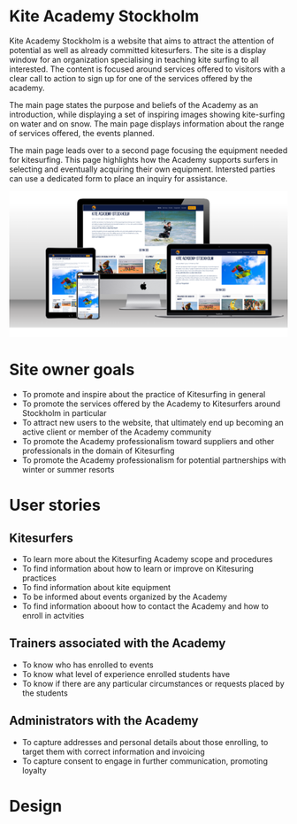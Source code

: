 # Kite Academy Stockholm
Kite Academy Stockholm is a website that aims to attract the attention of potential as well as already committed kitesurfers. The site is a display window for an organization specialising in teaching kite surfing to all interested. The content is focused around services offered to visitors with a clear call to action to sign up for one of the services offered by the academy.

The main page states the purpose and beliefs of the Academy as an introduction, while displaying a set of inspiring images showing kite-surfing on water and on snow. The main page displays information about the range of services offered, the events planned. 

The main page leads over to a second page focusing the equipment needed for kitesurfing. This page highlights how the Academy supports surfers in selecting and eventually acquiring their own equipment. Intersted parties can use a dedicated form to place an inquiry for assistance. 

![Mockup image of the website on various devices](assets/screenshots/Website_mockup.png)

# Site owner goals
- To promote and inspire about the practice of Kitesurfing in general
- To promote the services offered by the Academy to Kitesurfers around Stockholm in particular
- To attract new users to the website, that ultimately end up becoming an active client or member of the Academy community
- To promote the Academy professionalism toward suppliers and other professionals in the domain of Kitesurfing
- To promote the Academy professionalism for potential partnerships with winter or summer resorts 

# User stories
## Kitesurfers 
- To learn more about the Kitesurfing Academy scope and procedures
- To find information about how to learn or improve on Kitesuring practices
- To find information about kite equipment
- To be informed about events organized by the Academy
- To find information aboout how to contact the Academy and how to enroll in actvities
## Trainers associated with the Academy
-  To know who has enrolled to events 
-  To know what level of experience enrolled students have
-  To know if there are any particular circumstances or requests placed by the students 

## Administrators with the Academy
-  To capture addresses and personal details about those enrolling, to target them with correct information and invoicing
-  To capture consent to engage in further communication, promoting loyalty
  
# Design
 
